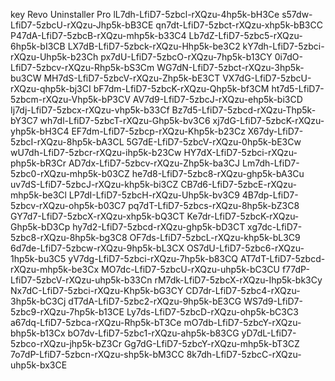 key Revo Uninstaller Pro
lL7dh-LfiD7-5zbcl-rXQzu-4hp5k-bH3Ce
s57dw-LfiD7-5zbcU-rXQzu-Jhp5k-bB3CE
qn7dt-LfiD7-5zbct-rXQzu-xhp5k-bB3CC
P47dA-LfiD7-5zbcB-rXQzu-mhp5k-b33C4
Lb7dZ-LfiD7-5zbc5-rXQzu-6hp5k-bI3CB
LX7dB-LfiD7-5zbck-rXQzu-Hhp5k-be3C2
kY7dh-LfiD7-5zbci-rXQzu-Uhp5k-b23Ch
px7dU-LfiD7-5zbcO-rXQzu-7hp5k-b13CY
0i7dO-LfiD7-5zbcv-rXQzu-Rhp5k-bS3Cm
WG7dN-LfiD7-5zbct-rXQzu-3hp5k-bu3CW
MH7dS-LfiD7-5zbcV-rXQzu-Zhp5k-bE3CT
VX7dG-LfiD7-5zbcU-rXQzu-qhp5k-bj3CI
bF7dm-LfiD7-5zbcK-rXQzu-Qhp5k-bf3CM
ht7d5-LfiD7-5zbcm-rXQzu-Vhp5k-bP3CV
AV7d9-LfiD7-5zbcJ-rXQzu-ehp5k-bi3CD
Ij7dj-LfiD7-5zbcx-rXQzu-vhp5k-b33Cf
Bz7d5-LfiD7-5zbcd-rXQzu-Thp5k-bY3C7
wh7dl-LfiD7-5zbcT-rXQzu-Ghp5k-bv3C6
xj7dG-LfiD7-5zbcK-rXQzu-yhp5k-bH3C4
EF7dm-LfiD7-5zbcp-rXQzu-Khp5k-b23Cz
X67dy-LfiD7-5zbcI-rXQzu-8hp5k-bA3CL
5G7dE-LfiD7-5zbcV-rXQzu-0hp5k-bE3Cw
wU7dh-LfiD7-5zbcr-rXQzu-ihp5k-b23Cw
HY7dX-LfiD7-5zbci-rXQzu-php5k-bR3Cr
AD7dx-LfiD7-5zbcv-rXQzu-Zhp5k-ba3CJ
Lm7dh-LfiD7-5zbc0-rXQzu-mhp5k-b03CZ
he7d8-LfiD7-5zbc8-rXQzu-ghp5k-bA3Cu
uv7dS-LfiD7-5zbcJ-rXQzu-khp5k-bi3CZ
CB7d6-LfiD7-5zbcE-rXQzu-mhp5k-be3Cl
LP7dI-LfiD7-5zbcH-rXQzu-Uhp5k-bv3C9
4B7dp-LfiD7-5zbcv-rXQzu-ohp5k-b03C7
pq7dT-LfiD7-5zbcs-rXQzu-8hp5k-bZ3C8
GY7d7-LfiD7-5zbcX-rXQzu-xhp5k-bQ3CT
Ke7dr-LfiD7-5zbcK-rXQzu-Ghp5k-bD3Cp
hy7d2-LfiD7-5zbcd-rXQzu-ghp5k-bD3CT
xg7dc-LfiD7-5zbc8-rXQzu-8hp5k-bg3C8
OF7ds-LfiD7-5zbcL-rXQzu-khp5k-bL3C9
6d7de-LfiD7-5zbcw-rXQzu-9hp5k-bL3CX
OS7dU-LfiD7-5zbc6-rXQzu-1hp5k-bu3C5
yV7dg-LfiD7-5zbci-rXQzu-7hp5k-b83CQ
AT7dT-LfiD7-5zbcd-rXQzu-mhp5k-be3Cx
MO7dc-LfiD7-5zbcU-rXQzu-uhp5k-bC3CU
f77dP-LfiD7-5zbcV-rXQzu-uhp5k-b33Cn
rM7dk-LfiD7-5zbcX-rXQzu-Ihp5k-bk3Cy
Nx7dC-LfiD7-5zbci-rXQzu-Khp5k-bG3CY
CD7dr-LfiD7-5zbc4-rXQzu-3hp5k-bC3Cj
dT7dA-LfiD7-5zbc2-rXQzu-9hp5k-bE3CG
WS7d9-LfiD7-5zbc9-rXQzu-7hp5k-b13CE
Ly7ds-LfiD7-5zbcD-rXQzu-ohp5k-bC3C3
a67dq-LfiD7-5zbca-rXQzu-Rhp5k-bT3Ce
mO7db-LfiD7-5zbcY-rXQzu-bhp5k-b13Cx
bO7dv-LfiD7-5zbc1-rXQzu-ahp5k-b83CG
yD7dL-LfiD7-5zbco-rXQzu-jhp5k-bZ3Cr
Gg7dG-LfiD7-5zbcY-rXQzu-mhp5k-bT3CZ
7o7dP-LfiD7-5zbcn-rXQzu-shp5k-bM3CC
8k7dh-LfiD7-5zbcC-rXQzu-uhp5k-bx3CE